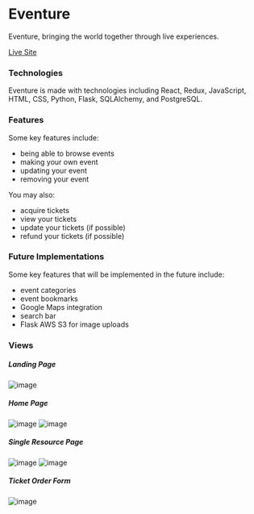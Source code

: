 # Eventure

Eventure, bringing the world together through live experiences.

[Live Site](https://the-eventure-app.onrender.com/)

### Technologies

Eventure is made with technologies including React, Redux, JavaScript, HTML, CSS, Python, Flask, SQLAlchemy, and PostgreSQL.

### Features

Some key features include:

- being able to browse events
- making your own event
- updating your event
- removing your event

You may also:

- acquire tickets
- view your tickets
- update your tickets (if possible)
- refund your tickets (if possible)

### Future Implementations

Some key features that will be implemented in the future include:

- event categories
- event bookmarks
- Google Maps integration
- search bar
- Flask AWS S3 for image uploads

### Views

##### Landing Page

![image](https://user-images.githubusercontent.com/90283463/169800536-f1df2f82-dae4-4176-8f6d-e0c8b9fc11fc.png)

##### Home Page

![image](https://user-images.githubusercontent.com/90283463/169800707-061f4224-9dd5-4456-9dc4-df0a41b8d920.png)
![image](https://user-images.githubusercontent.com/90283463/174497606-5041097d-2143-4cfa-8987-7286e0b45909.png)

##### Single Resource Page

![image](https://user-images.githubusercontent.com/90283463/174497624-133896e9-4883-4a71-b7ba-2e7e0ee0d507.png)
![image](https://user-images.githubusercontent.com/90283463/169800972-d59e781e-91f5-4106-b8bc-c13f79837fee.png)

##### Ticket Order Form

![image](https://user-images.githubusercontent.com/90283463/174497653-c775dce0-61b6-4367-8814-643f756327eb.png)
